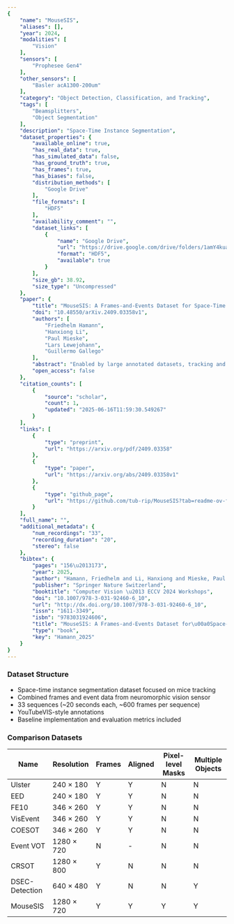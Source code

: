 ```yaml
---
{
    "name": "MouseSIS",
    "aliases": [],
    "year": 2024,
    "modalities": [
        "Vision"
    ],
    "sensors": [
        "Prophesee Gen4"
    ],
    "other_sensors": [
        "Basler acA1300-200um"
    ],
    "category": "Object Detection, Classification, and Tracking",
    "tags": [
        "Beamsplitters",
        "Object Segmentation"
    ],
    "description": "Space-Time Instance Segmentation",
    "dataset_properties": {
        "available_online": true,
        "has_real_data": true,
        "has_simulated_data": false,
        "has_ground_truth": true,
        "has_frames": true,
        "has_biases": false,
        "distribution_methods": [
            "Google Drive"
        ],
        "file_formats": [
            "HDF5"
        ],
        "availability_comment": "",
        "dataset_links": [
            {
                "name": "Google Drive",
                "url": "https://drive.google.com/drive/folders/1amY4kuaZFWdpgHg4RfTrw9Qb-tKrM-8h",
                "format": "HDF5",
                "available": true
            }
        ],
        "size_gb": 38.92,
        "size_type": "Uncompressed"
    },
    "paper": {
        "title": "MouseSIS: A Frames-and-Events Dataset for Space-Time Instance Segmentation of Mice",
        "doi": "10.48550/arXiv.2409.03358v1",
        "authors": [
            "Friedhelm Hamann",
            "Hanxiong Li",
            "Paul Mieske",
            "Lars Lewejohann",
            "Guillermo Gallego"
        ],
        "abstract": "Enabled by large annotated datasets, tracking and segmentation of objects in videos has made remarkable progress in recent years. Despite these advancements, algorithms still struggle under degraded conditions and during fast movements. Event cameras are novel sensors with high temporal resolution and high dynamic range that offer promising advantages to address these challenges. However, annotated data for developing learning-based mask-level tracking algorithms with events is not available. To this end, we introduce: ($i$) a new task termed \\emph{space-time instance segmentation}, similar to video instance segmentation, whose goal is to segment instances throughout the entire duration of the sensor input (here, the input are quasi-continuous events and optionally aligned frames); and ($ii$) \\emph{\\dname}, a dataset for the new task, containing aligned grayscale frames and events. It includes annotated ground-truth labels (pixel-level instance segmentation masks) of a group of up to seven freely moving and interacting mice. We also provide two reference methods, which show that leveraging event data can consistently improve tracking performance, especially when used in combination with conventional cameras. The results highlight the potential of event-aided tracking in difficult scenarios. We hope our dataset opens the field of event-based video instance segmentation and enables the development of robust tracking algorithms for challenging conditions.\\url{https://github.com/tub-rip/MouseSIS}",
        "open_access": false
    },
    "citation_counts": [
        {
            "source": "scholar",
            "count": 1,
            "updated": "2025-06-16T11:59:30.549267"
        }
    ],
    "links": [
        {
            "type": "preprint",
            "url": "https://arxiv.org/pdf/2409.03358"
        },
        {
            "type": "paper",
            "url": "https://arxiv.org/abs/2409.03358v1"
        },
        {
            "type": "github_page",
            "url": "https://github.com/tub-rip/MouseSIS?tab=readme-ov-file"
        }
    ],
    "full_name": "",
    "additional_metadata": {
        "num_recordings": "33",
        "recording_duration": "20",
        "stereo": false
    },
    "bibtex": {
        "pages": "156\u2013173",
        "year": 2025,
        "author": "Hamann, Friedhelm and Li, Hanxiong and Mieske, Paul and Lewejohann, Lars and Gallego, Guillermo",
        "publisher": "Springer Nature Switzerland",
        "booktitle": "Computer Vision \u2013 ECCV 2024 Workshops",
        "doi": "10.1007/978-3-031-92460-6_10",
        "url": "http://dx.doi.org/10.1007/978-3-031-92460-6_10",
        "issn": "1611-3349",
        "isbn": "9783031924606",
        "title": "MouseSIS: A Frames-and-Events Dataset for\u00a0Space-Time Instance Segmentation of\u00a0Mice",
        "type": "book",
        "key": "Hamann_2025"
    }
}
---
```


### Dataset Structure

- Space-time instance segmentation dataset focused on mice tracking
- Combined frames and event data from neuromorphic vision sensor
- 33 sequences (~20 seconds each, ~600 frames per sequence)
- YouTubeVIS-style annotations
- Baseline implementation and evaluation metrics included

### Comparison Datasets

| **Name**       | **Resolution** | **Frames** | **Aligned** | **Pixel-level Masks** | **Multiple Objects** |
| -------------- | -------------- | ---------- | ----------- | --------------------- | -------------------- |
| Ulster         | 240 × 180      | Y          | Y           | N                     | N                    |
| EED            | 240 × 180      | Y          | Y           | N                     | N                    |
| FE10           | 346 × 260      | Y          | Y           | N                     | N                    |
| VisEvent       | 346 × 260      | Y          | Y           | N                     | N                    |
| COESOT         | 346 × 260      | Y          | Y           | N                     | N                    |
| Event VOT      | 1280 × 720     | N          | -           | N                     | N                    |
| CRSOT          | 1280 × 800     | Y          | N           | N                     | N                    |
| DSEC-Detection | 640 × 480      | Y          | N           | N                     | Y                    |
| MouseSIS       | 1280 × 720     | Y          | Y           | Y                     | Y                    |
